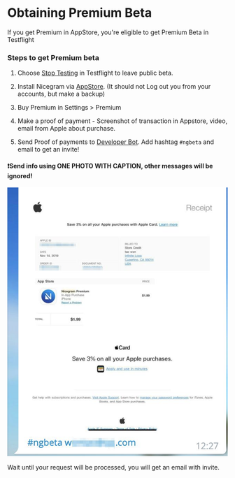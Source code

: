 # Obtaining Premium Beta
If you get Premium in AppStore, you're eligible to get Premium Beta in Testflight

### Steps to get Premium beta

1) Choose [Stop Testing](images/StopTesting.png) in Testflight to leave public beta.

2) Install Nicegram via [AppStore](https://itunes.apple.com/app/id1457369322). (It should not Log out you from your accounts, but make a backup)

3) Buy Premium in Settings > Premium

4) Make a proof of payment - Screenshot of transaction in Appstore, video, email from Apple about purchase.

5) Send  Proof of payments to [Developer Bot](https://t.me/NicegramBetaBot). Add hashtag `#ngbeta` and email to get an invite!

#### ❗️Send info using ONE PHOTO WITH CAPTION, other messages will be ignored!
![](images/SampleRequest.png)

Wait until your request will be processed, you will get an email with invite.
